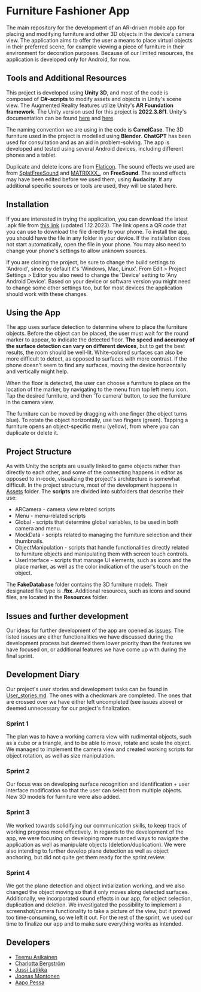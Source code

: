 # Furniture Fashioner App
The main repository for the development of an AR-driven mobile app for placing and modifying furniture and other 3D objects in the device's camera view. The application aims to offer the user a means to place virtual objects in their preferred scene, for example viewing a piece of furniture in their environment for decoration purposes. Because of our limited resources, the application is developed only for Android, for now.

## Tools and Additional Resources
This project is developed using **Unity 3D**, and most of the code is composed of **C#-scripts** to modify assets and objects in Unity's scene view. The Augmented Reality features utilize Unity's **AR Foundation framework**. The Unity version used for this project is **2022.3.8f1**. Unity's documentation can be found [here](https://docs.unity.com/) and [here](https://docs.unity3d.com/Manual/index.html).

The naming convention we are using in the code is **CamelCase**. The 3D furniture used in the project is modelled using **Blender**. **ChatGPT** has been used for consultation and as an aid in problem-solving. The app is developed and tested using several Android devices, including different phones and a tablet.

Duplicate and delete icons are from [Flaticon](https://www.flaticon.com/). The sound effects we used are from [SplatFreeSound](https://freesound.org/people/SplatFreeSound/sounds/413690/) and [MATRIXXX_](https://freesound.org/people/MATRIXXX_/sounds/506546/), on **FreeSound**. The sound effects may have been edited before we used them, using **Audacity**. 
If any additional specific sources or tools are used, they will be stated here.

## Installation
If you are interested in trying the application, you can download the latest .apk file from [this link](https://developer.cloud.unity3d.com/share/share.html?shareId=qQEogVJ29HgMsvJCw6--Wqv4CH1xo6W7PDsbow1O4nw) (updated 1.12.2023). The link opens a QR code that you can use to download the file directly to your phone.
To install the app, you should have the file in any folder in your device. If the installation does not start automatically, open the file in your phone. You may also need to change your phone's settings to allow unknown sources.

If you are cloning the project, be sure to change the build settings to 'Android', since by default it's 'Windows, Mac, Linux'. From Edit > Project Settings > Editor you also need to change the 'Device' setting to 'Any Android Device'. Based on your device or software version you might need to change some other settings too, but for most devices the application should work with these changes.

## Using the App
The app uses surface detection to determine where to place the furniture objects. Before the object can be placed, the user must wait for the round marker to appear, to indicate the detected floor. **The speed and accuracy of the surface detection can vary on different devices**, but to get the best results, the room should be well-lit. White-colored surfaces can also be more difficult to detect, as opposed to surfaces with more contrast. If the phone doesn't seem to find any surfaces, moving the device horizontally and vertically might help.

When the floor is detected, the user can choose a furniture to place on the location of the marker, by navigating to the menu from top left menu icon. Tap the desired furniture, and then 'To camera' button, to see the furniture in the camera view.

The furniture can be moved by dragging with one finger (the object turns blue). To rotate the object horizontally, use two fingers (green). Tapping a furniture opens an object-specific menu (yellow), from where you can duplicate or delete it. 

## Project Structure
As with Unity the scripts are usually linked to game objects rather than directly to each other, and some of the connecting happens in editor as opposed to in-code, visualizing the project's architecture is somewhat difficult. In the project structure, most of the development happens in [Assets](https://github.com/Furniture-Fashioner-Team/furniture-fashioner-app-android/tree/main/Assets) folder. The **scripts** are divided into subfolders that describe their use: 
- ARCamera - camera view related scripts
- Menu - menu-related scripts
- Global - scripts that determine global variables, to be used in both camera and menu.
- MockData - scripts related to managing the furniture selection and their thumbnails.
- ObjectManipulation - scripts that handle functionalities directly related to furniture objects and manipulating them with screen touch controls.
- UserInterface - scripts that manage UI elements, such as icons and the place marker, as well as the color indication of the user's touch on the object.

The **FakeDatabase** folder contains the 3D furniture models. Their designated file type is **.fbx**. Additional resources, such as icons and sound files, are located in the **Resources** folder. 

## Issues and further development
Our ideas for further development of the app are opened as [issues](https://github.com/Furniture-Fashioner-Team/furniture-fashioner-app-android/issues). The listed issues are either functionalities we have discussed during the development process but deemed them lower priority than the features we have focused on, or additional features we have come up with during the final sprint.

## Development Diary
Our project's user stories and development tasks can be found in [User_stories.md](https://github.com/Furniture-Fashioner-Team/furniture-fashioner-app-android/blob/main/user_stories.md). The ones with a checkmark are completed. The ones that are crossed over we have either left uncompleted (see issues above) or deemed unnecessary for our project's finalization.

### Sprint 1
The plan was to have a working camera view with rudimental objects, such as a cube or a triangle, and to be able to move, rotate and scale the object. We managed to implement the camera view and created working scripts for object rotation, as well as size manipulation.

### Sprint 2 
Our focus was on developing surface recognition and identification + user interface modification so that the user can select from multiple objects. New 3D models for furniture were also added.

### Sprint 3
We worked towards solidifying our communication skills, to keep track of working progress more effectively. In regards to the development of the app, we were focusing on developing more nuanced ways to navigate the application as well as manipulate objects (deletion/duplication). We were also intending to further develop plane detection as well as object anchoring, but did not quite get them ready for the sprint review.

### Sprint 4
We got the plane detection and object initialization working, and we also changed the object moving so that it only moves along detected surfaces. Additionally, we incorporated sound effects in our app, for object selection, duplication and deletion. We investigated the possibility to implement a screenshot/camera functionality to take a picture of the view, but it proved too time-consuming, so we left it out. For the rest of the sprint, we used our time to finalize our app and to make sure everything works as intended.

## Developers
* [Teemu Asikainen](https://github.com/hhteemu)<br>
* [Charlotta Bergström](https://github.com/charlbergs)<br>
* [Jussi Latikka](https://github.com/KaarloVenesaari)<br>
* [Joonas Montonen](https://github.com/F0rsu)<br>
* [Aapo Pessa](https://github.com/Tuhkamo)
